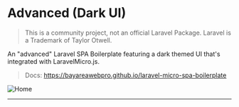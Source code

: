 # Advanced (Dark UI)

> This is a community project, not an official Laravel Package.  Laravel is a Trademark of Taylor Otwell.

An "advanced" Laravel SPA Boilerplate featuring a dark themed UI that's integrated with LaravelMicro.js.

> Docs: https://bayareawebpro.github.io/laravel-micro-spa-boilerplate

![Home](https://github.com/bayareawebpro/laravel-micro-spa-boilerplate/raw/master/docs/img/screens-home.png)

---

